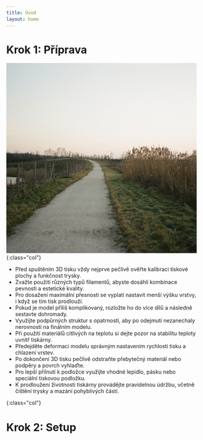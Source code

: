 ```yaml
---
title: Úvod
layout: home
---
```

# **Krok 1:** Příprava
![alt](000518670034.jpg){:class="col"}
- Před spuštěním 3D tisku vždy nejprve pečlivě ověřte kalibraci tiskové plochy a funkčnost trysky.  
- Zvažte použití různých typů filamentů, abyste dosáhli kombinace pevnosti a estetické kvality.  
- Pro dosažení maximální přesnosti se vyplatí nastavit menší výšku vrstvy, i když se tím tisk prodlouží.  
- Pokud je model příliš komplikovaný, rozložte ho do více dílů a následně sestavte dohromady.  
- Využijte podpůrných struktur s opatrností, aby po odejmutí nezanechaly nerovnosti na finálním modelu.  
- Při použití materiálů citlivých na teplotu si dejte pozor na stabilitu teploty uvnitř tiskárny.  
- Předejděte deformaci modelu správným nastavením rychlosti tisku a chlazení vrstev.  
- Po dokončení 3D tisku pečlivě odstraňte přebytečný materiál nebo podpěry a povrch vyhlaďte.  
- Pro lepší přilnutí k podložce využijte vhodné lepidlo, pásku nebo speciální tiskovou podložku.  
- K prodloužení životnosti tiskárny provádějte pravidelnou údržbu, včetně čištění trysky a mazání pohyblivých částí.

{:class="col"}
<br style="clear: left;" />

# **Krok 2:** Setup
